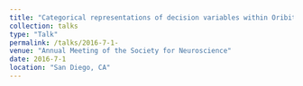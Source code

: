 ```yaml
---
title: "Categorical representations of decision variables within Oribito frontal cortex"
collection: talks
type: "Talk"
permalink: /talks/2016-7-1- 
venue: "Annual Meeting of the Society for Neuroscience"
date: 2016-7-1
location: "San Diego, CA"
---
```

